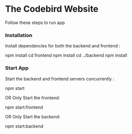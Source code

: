 # The Codebird Website

Follow these steps to run app

### Installation

Install dependencies for both the backend and frontend :

npm install
cd frontend
npm install
cd ../backend
npm install

### Start App

Start the backend and frontend servers concurrently :

npm start

OR
Only Start the frontend:

npm start:frontend

OR
Only Start the backend:

npm start:backend
